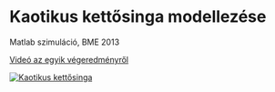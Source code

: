 # Kaotikus kettősinga modellezése
Matlab szimuláció, BME 2013

[Videó az egyik végeredményről](https://www.youtube.com/watch?v=d_Z0OuOArUc)

[![Kaotikus kettősinga](http://img.youtube.com/vi/d_Z0OuOArUc/0.jpg)](https://www.youtube.com/watch?v=d_Z0OuOArUc)
